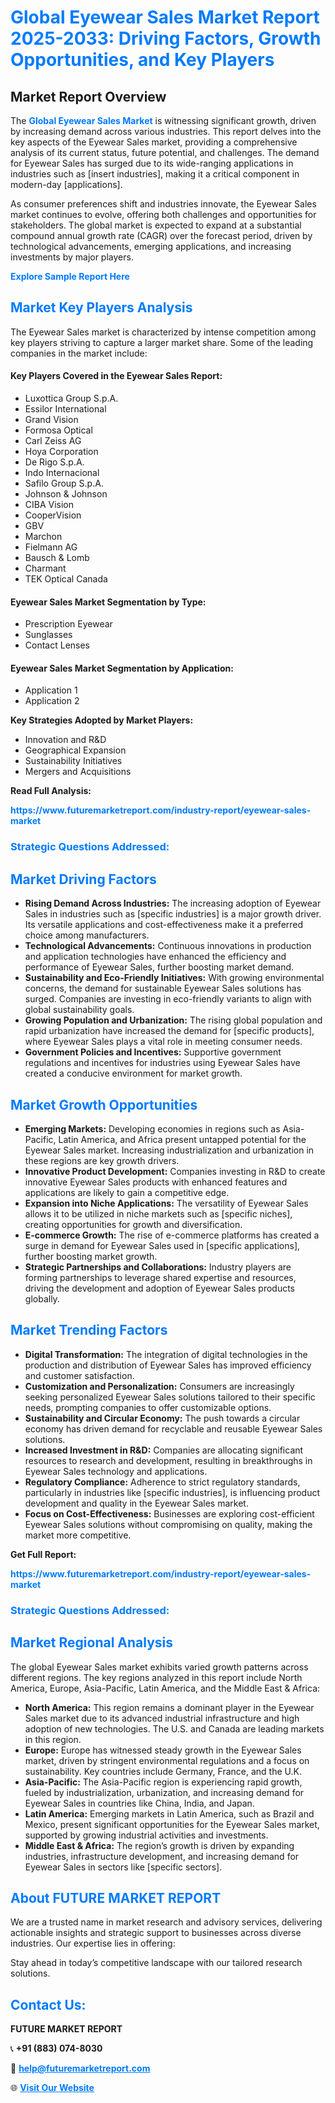<h1 style="color: #007BFF;">Global Eyewear Sales Market Report 2025-2033: Driving Factors, Growth Opportunities, and Key Players</h1>

<section id="overview">
<h2>Market Report Overview</h2>
<p>The <a href="https://www.futuremarketreport.com/industry-report/eyewear-sales-market" style="color: #007BFF; text-decoration: none;"><strong>Global Eyewear Sales Market</strong></a> is witnessing significant growth, driven by increasing demand across various industries. This report delves into the key aspects of the Eyewear Sales market, providing a comprehensive analysis of its current status, future potential, and challenges. The demand for Eyewear Sales has surged due to its wide-ranging applications in industries such as [insert industries], making it a critical component in modern-day [applications].</p>
<p>As consumer preferences shift and industries innovate, the Eyewear Sales market continues to evolve, offering both challenges and opportunities for stakeholders. The global market is expected to expand at a substantial compound annual growth rate (CAGR) over the forecast period, driven by technological advancements, emerging applications, and increasing investments by major players.</p>
</section>

<section id="overview">
<p><a href="https://www.futuremarketreport.com/request-sample/reportId=109033" style="color: #007BFF; text-decoration: none;"><strong>Explore Sample Report Here</strong></a></p>
</section>

<section id="key-players">
<h2 style="color: #007BFF;">Market Key Players Analysis</h2>
<p>The Eyewear Sales market is characterized by intense competition among key players striving to capture a larger market share. Some of the leading companies in the market include:</p>
<h4>Key Players Covered in the Eyewear Sales Report:</h4>
<ul><li>Luxottica Group S.p.A.</li><li>Essilor International</li><li>Grand Vision</li><li>Formosa Optical</li><li>Carl Zeiss AG</li><li>Hoya Corporation</li><li>De Rigo S.p.A.</li><li>Indo Internacional</li><li>Safilo Group S.p.A.</li><li>Johnson &amp; Johnson</li><li>CIBA Vision</li><li>CooperVision</li><li>GBV</li><li>Marchon</li><li>Fielmann AG</li><li>Bausch &amp; Lomb</li><li>Charmant</li><li>TEK Optical Canada</li></ul>
<h4>Eyewear Sales Market Segmentation by Type:</h4>
<ul><li>Prescription Eyewear</li><li>Sunglasses</li><li>Contact Lenses</li></ul>

<h4>Eyewear Sales Market Segmentation by Application:</h4>
<ul><li>Application 1</li><li>Application 2</li></ul>
<p><strong>Key Strategies Adopted by Market Players:</strong></p>
<ul>
<li>Innovation and R&D</li>
<li>Geographical Expansion</li>
<li>Sustainability Initiatives</li>
<li>Mergers and Acquisitions</li>
</ul>
</section>

<section>
<p><strong>Read Full Analysis: </strong></p><a href="https://www.futuremarketreport.com/industry-report/eyewear-sales-market" style="color: #007BFF; text-decoration: none;"><strong>https://www.futuremarketreport.com/industry-report/eyewear-sales-market</strong></a>
<h3 style="color: #007BFF;">Strategic Questions Addressed:</h3>
</section>

<section id="driving-factors">
<h2 style="color: #007BFF;">Market Driving Factors</h2>
<ul>
<li><strong>Rising Demand Across Industries:</strong> The increasing adoption of Eyewear Sales in industries such as [specific industries] is a major growth driver. Its versatile applications and cost-effectiveness make it a preferred choice among manufacturers.</li>
<li><strong>Technological Advancements:</strong> Continuous innovations in production and application technologies have enhanced the efficiency and performance of Eyewear Sales, further boosting market demand.</li>
<li><strong>Sustainability and Eco-Friendly Initiatives:</strong> With growing environmental concerns, the demand for sustainable Eyewear Sales solutions has surged. Companies are investing in eco-friendly variants to align with global sustainability goals.</li>
<li><strong>Growing Population and Urbanization:</strong> The rising global population and rapid urbanization have increased the demand for [specific products], where Eyewear Sales plays a vital role in meeting consumer needs.</li>
<li><strong>Government Policies and Incentives:</strong> Supportive government regulations and incentives for industries using Eyewear Sales have created a conducive environment for market growth.</li>
</ul>
</section>

<section id="growth-opportunities">
<h2 style="color: #007BFF;">Market Growth Opportunities</h2>
<ul>
<li><strong>Emerging Markets:</strong> Developing economies in regions such as Asia-Pacific, Latin America, and Africa present untapped potential for the Eyewear Sales market. Increasing industrialization and urbanization in these regions are key growth drivers.</li>
<li><strong>Innovative Product Development:</strong> Companies investing in R&D to create innovative Eyewear Sales products with enhanced features and applications are likely to gain a competitive edge.</li>
<li><strong>Expansion into Niche Applications:</strong> The versatility of Eyewear Sales allows it to be utilized in niche markets such as [specific niches], creating opportunities for growth and diversification.</li>
<li><strong>E-commerce Growth:</strong> The rise of e-commerce platforms has created a surge in demand for Eyewear Sales used in [specific applications], further boosting market growth.</li>
<li><strong>Strategic Partnerships and Collaborations:</strong> Industry players are forming partnerships to leverage shared expertise and resources, driving the development and adoption of Eyewear Sales products globally.</li>
</ul>
</section>

<section id="trending-factors">
<h2 style="color: #007BFF;">Market Trending Factors</h2>
<ul>
<li><strong>Digital Transformation:</strong> The integration of digital technologies in the production and distribution of Eyewear Sales has improved efficiency and customer satisfaction.</li>
<li><strong>Customization and Personalization:</strong> Consumers are increasingly seeking personalized Eyewear Sales solutions tailored to their specific needs, prompting companies to offer customizable options.</li>
<li><strong>Sustainability and Circular Economy:</strong> The push towards a circular economy has driven demand for recyclable and reusable Eyewear Sales solutions.</li>
<li><strong>Increased Investment in R&D:</strong> Companies are allocating significant resources to research and development, resulting in breakthroughs in Eyewear Sales technology and applications.</li>
<li><strong>Regulatory Compliance:</strong> Adherence to strict regulatory standards, particularly in industries like [specific industries], is influencing product development and quality in the Eyewear Sales market.</li>
<li><strong>Focus on Cost-Effectiveness:</strong> Businesses are exploring cost-efficient Eyewear Sales solutions without compromising on quality, making the market more competitive.</li>
</ul>
</section>

<section>
<p><strong>Get Full Report: </strong></p><a href="https://www.futuremarketreport.com/industry-report/eyewear-sales-market" style="color: #007BFF; text-decoration: none;"><strong>https://www.futuremarketreport.com/industry-report/eyewear-sales-market</strong></a>
<h3 style="color: #007BFF;">Strategic Questions Addressed:</h3>
</section>


<section id="regional-analysis">
<h2 style="color: #007BFF;">Market Regional Analysis</h2>
<p>The global Eyewear Sales market exhibits varied growth patterns across different regions. The key regions analyzed in this report include North America, Europe, Asia-Pacific, Latin America, and the Middle East & Africa:</p>
<ul>
<li><strong>North America:</strong> This region remains a dominant player in the Eyewear Sales market due to its advanced industrial infrastructure and high adoption of new technologies. The U.S. and Canada are leading markets in this region.</li>
<li><strong>Europe:</strong> Europe has witnessed steady growth in the Eyewear Sales market, driven by stringent environmental regulations and a focus on sustainability. Key countries include Germany, France, and the U.K.</li>
<li><strong>Asia-Pacific:</strong> The Asia-Pacific region is experiencing rapid growth, fueled by industrialization, urbanization, and increasing demand for Eyewear Sales in countries like China, India, and Japan.</li>
<li><strong>Latin America:</strong> Emerging markets in Latin America, such as Brazil and Mexico, present significant opportunities for the Eyewear Sales market, supported by growing industrial activities and investments.</li>
<li><strong>Middle East & Africa:</strong> The region’s growth is driven by expanding industries, infrastructure development, and increasing demand for Eyewear Sales in sectors like [specific sectors].</li>
</ul>
</section>

<footer>
<h2 style="color: #007BFF;">About FUTURE MARKET REPORT</h2>
<p>We are a trusted name in market research and advisory services, delivering actionable insights and strategic support to businesses across diverse industries. Our expertise lies in offering:</p>

<p>Stay ahead in today’s competitive landscape with our tailored research solutions.</p>

<h2 style="color: #007BFF;">Contact Us:</h2>
<p><strong>FUTURE MARKET REPORT</strong></p>
<p>📞 <strong>+91 (883) 074-8030</strong></p>
<p>📧 <strong><a href="mailto:help@futuremarketreport.com" style="color: #007BFF;">help@futuremarketreport.com</a></strong></p>
<p>🌐 <strong><a href="https://www.futuremarketreport.com/" style="color: #007BFF;">Visit Our Website</a></strong></p>
</footer>